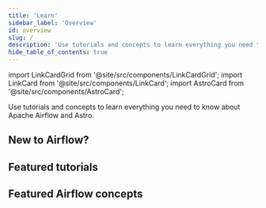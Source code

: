 ```yaml
---
title: 'Learn'
sidebar_label: 'Overview'
id: overview
slug: /
description: 'Use tutorials and concepts to learn everything you need to know about Apache Airflow and Astro'
hide_table_of_contents: true
---
```


import LinkCardGrid from '@site/src/components/LinkCardGrid';
import LinkCard from '@site/src/components/LinkCard';
import AstroCard from '@site/src/components/AstroCard';

<p class="DocItem__header-description">Use tutorials and concepts to learn everything you need to know about Apache Airflow and Astro.</p>

## New to Airflow?

<LinkCardGrid>
  <LinkCard label="Get started with Apache Airflow" description="Set up Airflow and run your first DAG in under an hour." href="/learn/get-started-with-airflow" icon="/img/airflow-logo.png" />
  <LinkCard label="Write a DAG with the Astro Python SDK" description="Build a production-ready ETL pipeline with the Astro Python SDK." href="/learn/astro-python-sdk" icon="/img/astro-monogram.svg" />
</LinkCardGrid>

## Featured tutorials

<LinkCardGrid>
  <LinkCard label="Get started with Apache Airflow, Part 2" description="Use providers and connect your Airflow instance to external tools." href="/learn/get-started-with-airflow-part-2" truncate />
  <LinkCard label="Orchestrate Snowflake with Airflow" description="Get enhanced observability and compute savings while orchestrating your Snowflake jobs." href="/learn/airflow-snowflake" truncate />
  <LinkCard label="Integrate OpenLineage and Airflow" description="Get lineage metadata from your DAGs using OpenLineage and Marquez." href="/learn/airflow-openlineage" truncate />
</LinkCardGrid>

## Featured Airflow concepts

<LinkCardGrid>
  <LinkCard label="Datasets and Data-Aware Scheduling in Airflow" description="Master the datasets feature in Airflow 2.4." href="/learn/airflow-datasets" truncate />
  <LinkCard label="Data quality and Airflow" description="Learn data quality best practices and compare data quality tools." href="/learn/data-quality" truncate />
  <LinkCard label="Dynamic Tasks in Airflow" description="Generate tasks dynamically at runtime." href="/learn/dynamic-tasks" truncate />
</LinkCardGrid>

<AstroCard />

